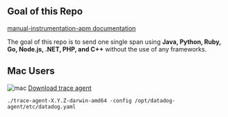 ## Goal of this Repo
[manual-instrumentation-apm documentation](https://docs.datadoghq.com/tracing/advanced/manual_instrumentation)

The goal of this repo is to send one single span using **Java, Python, Ruby, Go, Node.js, .NET, PHP, and C++** without the use of any frameworks.

## Mac Users
![mac](https://cl.ly/484136/Image%202019-04-20%20at%202.54.01%20PM.png)
[Download trace agent](https://github.com/DataDog/datadog-trace-agent/releases/)

`./trace-agent-X.Y.Z-darwin-amd64 -config /opt/datadog-agent/etc/datadog.yaml`
